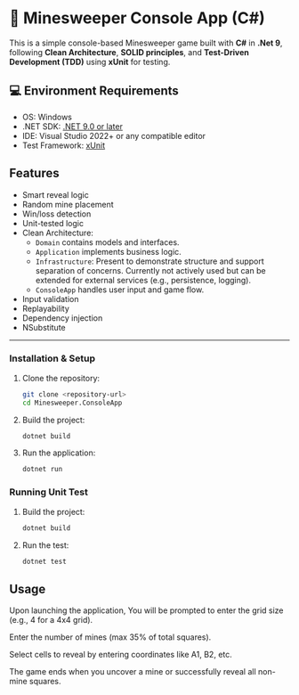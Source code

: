 # 🧨 Minesweeper Console App (C#)

This is a simple console-based Minesweeper game built with **C#** in **.Net 9**, following **Clean Architecture**, **SOLID principles**, and **Test-Driven Development (TDD)** using **xUnit** for testing.

## 💻 Environment Requirements

- OS: Windows
- .NET SDK: [.NET 9.0 or later](https://dotnet.microsoft.com/download/dotnet)
- IDE: Visual Studio 2022+ or any compatible editor
- Test Framework: [xUnit](https://xunit.net/)


## Features

- Smart reveal logic
- Random mine placement
- Win/loss detection
- Unit-tested logic
- Clean Architecture: 
  - `Domain` contains models and interfaces.  
  - `Application` implements business logic.  
  - `Infrastructure`: Present to demonstrate structure and support separation of concerns. Currently not actively used but can be extended for external services (e.g., persistence, logging).
  - `ConsoleApp` handles user input and game flow.
- Input validation
- Replayability
- Dependency injection
- NSubstitute

---

### Installation & Setup

1. Clone the repository:
   ```sh
   git clone <repository-url>
   cd Minesweeper.ConsoleApp
   ```
2. Build the project:
   ```sh
   dotnet build
   ```
3. Run the application:
   ```sh
   dotnet run
   ```

### Running Unit Test

1. Build the project:
   ```sh
   dotnet build
   ```
3. Run the test:
   ```sh
   dotnet test
   ```

## Usage

Upon launching the application, You will be prompted to enter the grid size (e.g., 4 for a 4x4 grid).

Enter the number of mines (max 35% of total squares).

Select cells to reveal by entering coordinates like A1, B2, etc.

The game ends when you uncover a mine or successfully reveal all non-mine squares.
